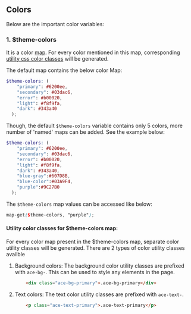 
## Colors
Below are the important color variables:
### 1. $theme-colors
It is a color [map](https://sass-lang.com/documentation/values/maps). For every color mentioned in this map, corresponding [utility css color classes]() will be generated.

The default map contains the below color Map:
```scss
$theme-colors: (
    "primary": #6200ee,
    "secondary": #03dac6,
    "error": #b00020,
    "light": #f8f9fa,
    "dark": #343a40
  );
``` 
Though, the default `$theme-colors` variable contains only 5 colors, more number of 'named' maps can be added. See the example below:

```scss
$theme-colors: (
    "primary": #6200ee,
    "secondary": #03dac6,
    "error": #b00020,
    "light": #f8f9fa,
    "dark": #343a40,
    "blue-gray":#607D8B,
    "blue-color":#03A9F4,
    "purple":#9C27B0
  );
```

The `$theme-colors` map values can be accessed like below:
```scss
map-get($theme-colors, "purple");
```
#### Utility color classes for $theme-colors map:
For every color map present in the $theme-colors map, separate color utility classes will be generated.
There are 2 types of color utility classes availble
1. Background colors: The background color utility classes are prefixed with `ace-bg-`. This can be used to style any elements in the page.
    ```html
        <div class="ace-bg-primary">.ace-bg-primary</div>
    ```
2. Text colors: The text color utility classes are prefixed with `ace-text-`. 
    ```html
        <p class="ace-text-primary">.ace-text-primary</p>
    ```
